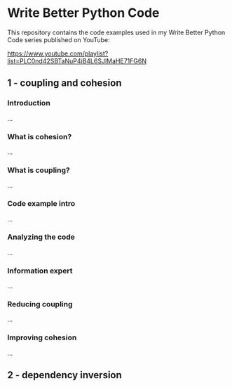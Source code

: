 # Write Better Python Code

This repository contains the code examples used in my Write Better Python Code series published on YouTube:

https://www.youtube.com/playlist?list=PLC0nd42SBTaNuP4iB4L6SJlMaHE71FG6N

## 1 - coupling and cohesion
### Introduction
...
### What is cohesion?
...
### What is coupling?
...
### Code example intro
...
### Analyzing the code
...
### Information expert
...
### Reducing coupling
...
### Improving cohesion
...

## 2 - dependency inversion
